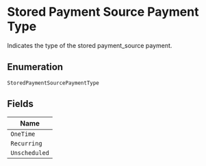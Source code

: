 
# Stored Payment Source Payment Type

Indicates the type of the stored payment_source payment.

## Enumeration

`StoredPaymentSourcePaymentType`

## Fields

| Name |
|  --- |
| `OneTime` |
| `Recurring` |
| `Unscheduled` |


